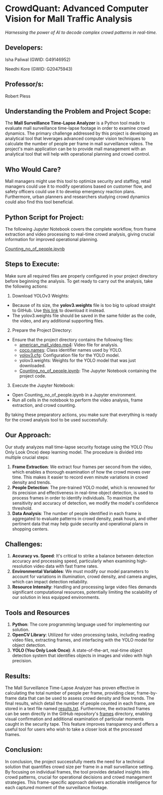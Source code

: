# CrowdQuant: Advanced Computer Vision for Mall Traffic Analysis
_Harnessing the power of AI to decode complex crowd patterns in real-time._

## Developers:
Isha Paliwal (GWID: G49146952)

Needhi Kore (GWID: G20475943)

## Professor/s:
Robert Pless

## Understanding the Problem and Project Scope:
The **Mall Surveillance Time-Lapse Analyzer** is a Python tool made to evaluate mall surveillance time-lapse footage in order to examine crowd dynamics. The primary challenge addressed by this project is developing an analytical tool that leverages advanced computer vision techniques to calculate the number of people per frame in mall surveillance videos. The project's main application can be to provide mall management with an analytical tool that will help with operational planning and crowd control.

## Who Would Care?
Mall managers might use this tool to optimize security and staffing, retail managers could use it to modify operations based on customer flow, and safety officers could use it to develop emergency reaction plans. Furthermore, urban planners and researchers studying crowd dynamics could also find this tool beneficial.

## Python Script for Project:
The following Jupyter Notebook covers the complete workflow, from frame extraction and video processing to real-time crowd analysis, giving crucial information for improved operational planning.

[Counting_no_of_people.ipynb]()

## Steps to Execute:
Make sure all required files are properly configured in your project directory before beginning the analysis. To get ready to carry out the analysis, take the following actions:

1. Download YOLOv3 Weights:
  - Because of its size, the **yolov3.weights** file is too big to upload straight to GitHub. Use [this link](https://pjreddie.com/media/files/yolov3.weights) to download it instead.
  - The yolov3.weights file should be saved in the same folder as the code, the video, and any additional supporting files.
2. Prepare the Project Directory:
  - Ensure that the project directory contains the following files:
    - [american_mall_video.mp4](https://github.com/ishapaliwal/Mall-Crowd-Time-Lapse-Analyzer/blob/main/american_mall_video.mp4): Video file for analysis.
    - [coco.names](https://github.com/ishapaliwal/Mall-Crowd-Time-Lapse-Analyzer/blob/main/coco.names): Class identifier names used by YOLO.
    - [yolov3.cfg](https://github.com/ishapaliwal/Mall-Crowd-Time-Lapse-Analyzer/blob/main/yolov3.cfg): Configuration file for the YOLO model.
    - yolov3.weights: Weights for the YOLO model that was just downloaded.
    - [Counting_no_of_people.ipynb](https://github.com/ishapaliwal/Mall-Crowd-Time-Lapse-Analyzer/blob/main/Counting_no_of_people.ipynb): The Jupyter Notebook containing the project code.
3. Execute the Jupyter Notebook:
  - Open Counting_no_of_people.ipynb in a Jupyter environment.
  - Run all cells in the notebook to perform the video analysis, frame extraction, and crowd counting.

By taking these preparatory actions, you make sure that everything is ready for the crowd analysis tool to be used successfully.

## Our Approach:
Our study analyzes mall time-lapse security footage using the YOLO (You Only Look Once) deep learning model. The procedure is divided into multiple crucial steps:

1. **Frame Extraction**: We extract four frames per second from the video, which enables a thorough examination of how the crowd moves over time. This makes it easier to record even minute variations in crowd density and trends.
2. **People Detection**: The pre-trained YOLO model, which is renowned for its precision and effectiveness in real-time object detection, is used to process frames in order to identify individuals. To maximize the sensitivity and accuracy of detection, we modify the model's confidence threshold.
3. **Data Analysis**: The number of people identified in each frame is aggregated to evaluate patterns in crowd density, peak hours, and other pertinent data that may help guide security and operational plans in shopping centers.

## Challenges:
1. **Accuracy vs. Speed**: It's critical to strike a balance between detection accuracy and processing speed, particularly when examining high-resolution video data with fast frame rates.
2. **Environmental Variables**: We must modify our model parameters to account for variations in illumination, crowd density, and camera angles, which can impact detection reliability.
3. **Resource Intensity**: Handling and processing large video files demands significant computational resources, potentially limiting the scalability of our solution in less equipped environments.

## Tools and Resources
1. **Python**: The core programming language used for implementing our solution.
2. **OpenCV Library**: Utilized for video processing tasks, including reading video files, extracting frames, and interfacing with the YOLO model for object detection.
3. **YOLO (You Only Look Once)**: A state-of-the-art, real-time object detection system that identifies objects in images and video with high precision.

## Results:
The Mall Surveillance Time-Lapse Analyzer has proven effective in calculating the total number of people per frame, providing clear, frame-by-frame data that can be used to assess crowd density and flow trends. The final results, which detail the number of people counted in each frame, are stored in a text file named [results.txt](https://github.com/ishapaliwal/Mall-Crowd-Time-Lapse-Analyzer/blob/main/results.txt). Furthermore, the extracted frames can be seen directly in the GitHub repository's [frames](https://github.com/ishapaliwal/Mall-Crowd-Time-Lapse-Analyzer/tree/main/frames) directory, enabling visual confirmation and additional examination of particular moments caught in the security tape. This feature improves transparency and offers a useful tool for users who wish to take a closer look at the processed frames.

## Conclusion:
In conclusion, the project successfully meets the need for a technical solution that quantifies crowd size per frame in a mall surveillance setting. By focusing on individual frames, the tool provides detailed insights into crowd patterns, crucial for operational decisions and crowd management strategies. This frame-specific approach delivers actionable intelligence for each captured moment of the surveillance footage.
